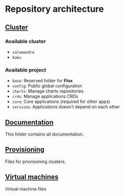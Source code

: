 # Repository architecture

## [Cluster](/kubernetetes/)

### Available cluster

- `salamandre`
- `baku`

### Available project

- `base`: Reserved folder for **Flux**
- `config`: Public global configuration
- `charts`: Manage charts repositories
- `crds`: Manage applications CRDs
- `core`: Core applications (required for other apps)
- `services`: Applications doesn't depend on each other

## [Documentation](/docs/)

This folder contains all documentation.

## [Provisioning](/ansible/)

Files for provisioning clusters.

## [Virtual machines](/vagrant/)

Virtual machine files
